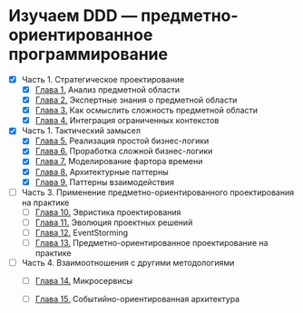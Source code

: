 # Изучаем DDD — предметно-ориентированное программирование

- [x] Часть 1. Стратегическое проектирование
  - [x] [Глава 1.](https://github.com/pOmelchenko/learning-domain-driven-design/issues/1) Анализ предметной области
  - [x] [Глава 2.](https://github.com/pOmelchenko/learning-domain-driven-design/issues/2) Экспертные знания о предметной области
  - [x] [Глава 3.](https://github.com/pOmelchenko/learning-domain-driven-design/issues/3) Как осмыслить сложность предметной области
  - [x] [Глава 4.](https://github.com/pOmelchenko/learning-domain-driven-design/issues/4) Интеграция ограниченных контекстов
- [x] Часть 1. Тактический замысел
  - [x] [Глава 5.](https://github.com/pOmelchenko/learning-domain-driven-design/issues/5) Реализация простой бизнес-логики
  - [x] [Глава 6.](https://github.com/pOmelchenko/learning-domain-driven-design/issues/6) Проработка сложной бизнес-логики
  - [x] [Глава 7.](https://github.com/pOmelchenko/learning-domain-driven-design/issues/7) Моделирование фартора времени
  - [x] [Глава 8.](https://github.com/pOmelchenko/learning-domain-driven-design/issues/8) Архитектурные паттерны
  - [x] [Глава 9.](https://github.com/pOmelchenko/learning-domain-driven-design/issues/9) Паттерны взаимодействия
- [ ] Часть 3. Применение предметно-ориентированного проектирования на практике
  - [ ] [Глава 10.](https://github.com/pOmelchenko/learning-domain-driven-design/issues/10) Эвристика проектирования
  - [ ] [Глава 11.](https://github.com/pOmelchenko/learning-domain-driven-design/issues/11) Эволюция проектных решений
  - [ ] [Глава 12.](https://github.com/pOmelchenko/learning-domain-driven-design/issues/12) EventStorming
  - [ ] [Глава 13.](https://github.com/pOmelchenko/learning-domain-driven-design/issues/13) Предметно-ориентированное проектирование на практике
- [ ] Часть 4. Взаимоотношения с другими методологиями
  - [ ] [Глава 14.](https://github.com/pOmelchenko/learning-domain-driven-design/issues/14) Микросервисы
  - [ ] [Глава 15.](https://github.com/pOmelchenko/learning-domain-driven-design/issues/15) Событийно-ориентированная архитектура
  
